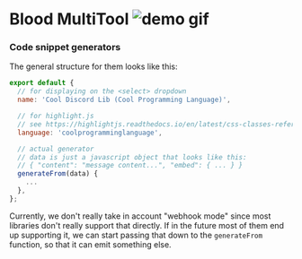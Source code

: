 Blood MultiTool ![demo gif](https://cdn.discordapp.com/attachments/790366230287745035/790916311702175765/789575909232607292.gif)
================

### Code snippet generators

The general structure for them looks like this:

```js
export default {
  // for displaying on the <select> dropdown
  name: 'Cool Discord Lib (Cool Programming Language)',

  // for highlight.js
  // see https://highlightjs.readthedocs.io/en/latest/css-classes-reference.html#language-names-and-aliases
  language: 'coolprogramminglanguage',

  // actual generator
  // data is just a javascript object that looks like this:
  // { "content": "message content...", "embed": { ... } }
  generateFrom(data) {
    ...
  },
};
```

Currently, we don't really take in account "webhook mode" since most libraries don't
really support that directly. If in the future most of them end up supporting it,
we can start passing that down to the `generateFrom` function, so that it can emit something else.

[embed docs]: https://discordapp.com/developers/docs/resources/channel#embed-object
